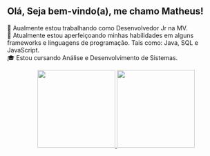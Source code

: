 ## Olá, Seja bem-vindo(a), me chamo Matheus!

🔭 Aualmente estou trabalhando como Desenvolvedor Jr na MV.
<br>
🌱 Atualmente estou aperfeiçoando minhas habilidades em alguns frameworks e linguagens de programação. Tais como: Java, SQL e JavaScript.
<br>
🎓 Estou cursando Análise e Desenvolvimento de Sistemas.

<div align="center">
  <a href="https://github.com/matheusmedeirosn">
  <img height="180em" src="https://github-readme-stats.vercel.app/api?username=matheusmedeirosn&show_icons=true&theme=blue-green&include_all_commits=true&count_private=true"/>
  <img height="180em" src="https://github-readme-stats.vercel.app/api/top-langs/?username=matheusmedeirosn&layout=compact&langs_count=7&theme=blue-green"/>



<!--
<br>
⚡ Curiosidades: Gosto muito de estudar sobre pinturas do renascimento.
-->
